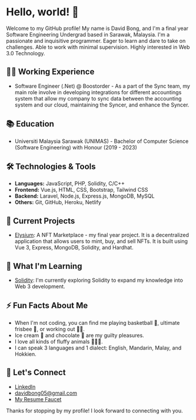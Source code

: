 # Hello, world! 👋

Welcome to my GitHub profile! My name is David Bong, and I'm a final year Software Engineering Undergrad based in Sarawak, Malaysia. I'm a passionate and inquisitive programmer. Eager to learn and dare to take on challenges. Able to work with minimal supervision. Highly interested in Web 3.0 Technology.

## 👨‍💻 Working Experience

- Software Engineer (.Net) @ Boostorder - As a part of the Sync team, my main role involve in developing integrations for different accountings system that allow my company to sync data between the accounting system and our cloud, maintaining the Syncer, and enhance the Syncer.

## 📚 Education

- Universiti Malaysia Sarawak (UNIMAS) - Bachelor of Computer Science (Software Engineering) with Honour (2019 - 2023)

## 🛠️ Technologies & Tools

- **Languages:** JavaScript, PHP, Solidity, C/C++
- **Frontend:** Vue.js, HTML, CSS, Bootstrap, Tailwind CSS
- **Backend:** Laravel, Node.js, Express.js, MongoDB, MySQL
- **Others:** Git, GitHub, Heroku, Netlify

## 🔭 Current Projects

- [Elysium](https://github.com/davidbong-05/elysium.git): A NFT Marketplace - my final year project. It is a decentralized application that allows users to mint, buy, and sell NFTs. It is built using Vue 3, Express, MongoDB, Solidity, and Hardhat.

## 🌱 What I'm Learning

- [Solidity](https://docs.soliditylang.org/en/v0.8.6/): I'm currently exploring Solidity to expand my knowledge into Web 3 development.

## ⚡ Fun Facts About Me

- When I'm not coding, you can find me playing basketball 🏀, ultimate frisbee 🥏, or working out 🏋️‍♀️.
- Ice cream 🍦 and chocolate 🍫 are my guilty pleasures.
- I love all kinds of fluffy animals 🐶🐱🐹.
- I can speak 3 languages and 1 dialect: English, Mandarin, Malay, and Hokkien.

## 💬 Let's Connect

- [LinkedIn](https://www.linkedin.com/in/davidbong05/)
- [davidbong05@gmail.com](mailto:davidbong05@gmail.com)
- [My Resume Faucet](https://david-resume-faucet.netlify.app/)

Thanks for stopping by my profile! I look forward to connecting with you.
